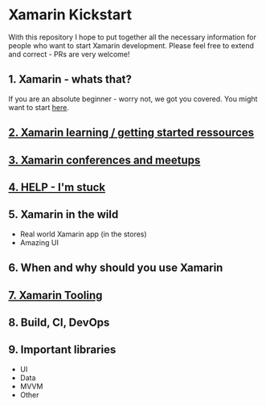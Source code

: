 # Xamarin Kickstart
With this repository I hope to put together all the necessary information for people who want to start Xamarin development. Please feel free to extend and correct - PRs are very welcome!

## 1. Xamarin - whats that?
If you are an absolute beginner - worry not, we got you covered. You might want to start [here](
https://dotnet.microsoft.com/learn/xamarin/what-is-xamarin).

## [2. Xamarin learning / getting started ressources](./xamarinlearning)

## [3. Xamarin conferences and meetups](./conference_meetup)

## [4. HELP - I'm stuck](./helpimstuck)

## 5. Xamarin in the wild
- Real world Xamarin app (in the stores)
- Amazing UI

## 6. When and why should you use Xamarin

## [7. Xamarin Tooling](./xamarintooling)

## 8. Build, CI, DevOps

## 9. Important libraries
- UI
- Data
- MVVM
- Other


